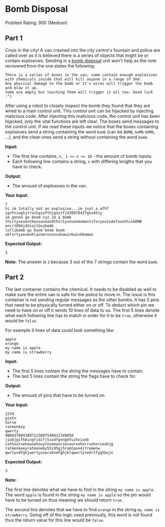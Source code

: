 # Bomb Disposal
Problem Rating: 900 (Medium)

## Part 1
Crisis in the city! A van crashed into the city centre's fountain and police are called over as it is believed there is a series of objects that might be or contain
explosives. Sending in a [bomb disposal](https://en.wikipedia.org/wiki/Bomb_disposal) unit won't help as the note recovered from the one states the following:
```
There is a series of boxes in the van, some contain enough explosives with chemicals inside that will kill anyone in a range of 5km. 
Any physical damage to the bomb or it's wires will trigger the bomb and blow it up. 
Some are empty but touching them will trigger it all too. Good luck :^)
```

After using a robot to closely inspect the bomb they found that they are wired to a main control unit. This control unit can be hijacked by injecting malicious code.
After injecting this malicious code, the control unit has been hijacked, only the vital functions are left clear. The boxes send messages to the control unit.
If we read these inputs we notice that the boxes containing explosives send a string containing the word `bomb` (can be `BOMB`, `boMb` `bOMb`, ...), and the clean ones
send a string without containing the word `bomb`.


**Input:**
- The first line contains, `n, 1 <= n <= 10` - the amount of bomb inputs.
- Each following line contains a string, `s` with differing lengths that you have to check.


**Output:**
- The amount of explosives in the van.

**Your Input:**
```
7
hi im totally not an explosive...im just a afhf
igrhtioghjtroihgiofthjgoitfj438978437ghu45ty
im gonna go boom cuz im a bomb
thirtyseventhousandandthirtysevenmomentsforyoutodefusethisbOMB
encrt094j43iojtbojbm4b
lollibomb go boom boom boom
akfortysevenhlavnerovnovahawinkwinkbamwn
```

**Expected Output:**
```
3
```

**Note:** The answer is `3` because 3 out of the 7 strings contain the word `bomb`.

## Part 2
The last container contains the chemical. It needs to be disabled as well to make sure the entire van is safe for the police to move in. The issue is this container is not
sending regular messages as the other bombs. It has 5 pins that need to be physically turned either on or off. To deduct which pin we need to have on or off it sends
10 lines of data to us. The first 5 lines denote what each following line has to match in order for it to be `true`, otherwise it would be `false`.

For example 4 lines of data could look something like:
```
apple
orange
my name is apple
my name is strawberry
```


**Input:**
- The first 5 lines contain the string the messages have to contain.
- The last 5 lines contain the string the flags have to check for.


**Output:**
- The amount of pins that have to be turned on.

**Your Input:**
```
1234
giotn
horse
ratmonkey
qwerty
9804378943897123897540812349058
jiobjgifhbingfidifj5iodfgnngdfuihviunb
cathoursehowsehouyresemaorsecaursehorrsehorseahjg
ratmonkeeyratmoneky55i95gj5ramtpoe4jtremenw
qwrtysdfghjwertyuiocvbnmfghjklqwertytedrtfyghbujn
```

**Expected Output:**
```
3
```

**Note:** 

The first line denotes what we have to find in the string `my name is apple`. The word `apple` is found in the string `my name is apple` so the pin would have to be turned on
thus meaning we should return `true`.

The second line denotes that we have to find `orange` in the string `my name is strawberry`. Going off of the logic used previously, this word is not found thus the return
value for this line would be `false`.


